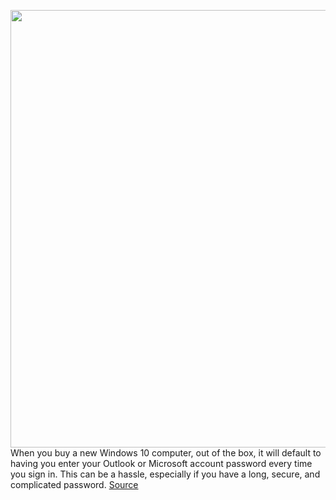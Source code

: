<img src='https://cdn.vox-cdn.com/thumbor/PkrYUNkFZYq2Thz1AutJsqs6tOA=/0x0:2040x1360/1200x800/filters:focal(857x517:1183x843)/cdn.vox-cdn.com/uploads/chorus_image/image/66820852/akrales_200421_3975_0049.0.jpg' width='700px' /><br/>
When you buy a new Windows 10 computer, out of the box, it will default to having you enter your Outlook or Microsoft account password every time you sign in. This can be a hassle, especially if you have a long, secure, and complicated password.
<a href='https://www.theverge.com/21251230/windows-10-sign-in-settings-how-to-password-pin-fingerprint-picture-lock'> Source <a/>